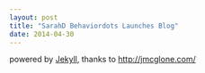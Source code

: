 ```yaml
---
layout: post
title: "SarahD Behaviordots Launches Blog"
date: 2014-04-30
---
```


powered by [Jekyll](http://jekyllrb.com), thanks to http://jmcglone.com/
